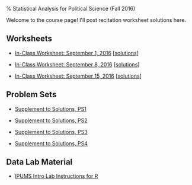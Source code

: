 % Statistical Analysis for Political Science (Fall 2016)

Welcome to the course page! I'll post recitation worksheet solutions here.

## Worksheets

* [In-Class Worksheet: September 1, 2016](recitation160901.pdf) [[solutions](recitation160901_sol.pdf)]

* [In-Class Worksheet: September 8, 2016](recitation160908.pdf) [[solutions](recitation160908_sol.pdf)]

* [In-Class Worksheet: September 15, 2016](recitation160915.pdf) [[solutions](recitation160915_sol.pdf)]

## Problem Sets

* [Supplement to Solutions, PS1](ps1_sol_supp.pdf)

* [Supplement to Solutions, PS2](PS2_692)

* [Supplement to Solutions, PS3](PS3_692)

* [Supplement to Solutions, PS4](PS4_692)

## Data Lab Material

* [IPUMS Intro Lab Instructions for R](Lab2R.txt)
